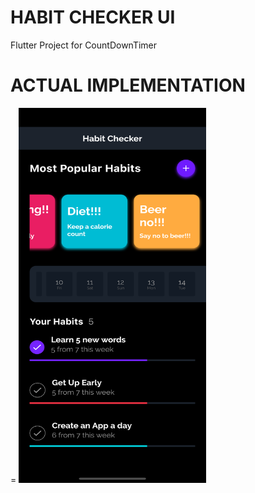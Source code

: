 # HABIT CHECKER UI


Flutter Project for CountDownTimer


<h1>ACTUAL IMPLEMENTATION</h1>=
<img src="https://github.com/Harsh23Kashyap/HabitCheckerUI/blob/main/1.png" width="300" height="600">

